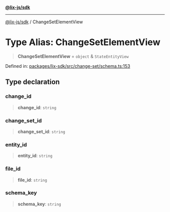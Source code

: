 [**@lix-js/sdk**](../README.md)

***

[@lix-js/sdk](../README.md) / ChangeSetElementView

# Type Alias: ChangeSetElementView

> **ChangeSetElementView** = `object` & `StateEntityView`

Defined in: [packages/lix-sdk/src/change-set/schema.ts:153](https://github.com/opral/monorepo/blob/fb8153a2c5d4710eaaabf056fe653be88060a185/packages/lix-sdk/src/change-set/schema.ts#L153)

## Type declaration

### change\_id

> **change\_id**: `string`

### change\_set\_id

> **change\_set\_id**: `string`

### entity\_id

> **entity\_id**: `string`

### file\_id

> **file\_id**: `string`

### schema\_key

> **schema\_key**: `string`
